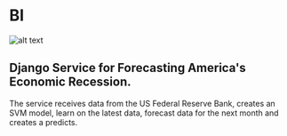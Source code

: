 # BI
![alt text](https://www.stlouisfed.org/~/media/publications/regional-economist/2018/second_quarter_2018/fred_monitorsm.jpg)
<h2>Django Service for Forecasting America's Economic Recession.</h2>

<p>The service 
receives data from the US Federal Reserve Bank,
creates an SVM model,
learn on the latest data,
forecast data for the next month and
creates a predicts. 
</p>
